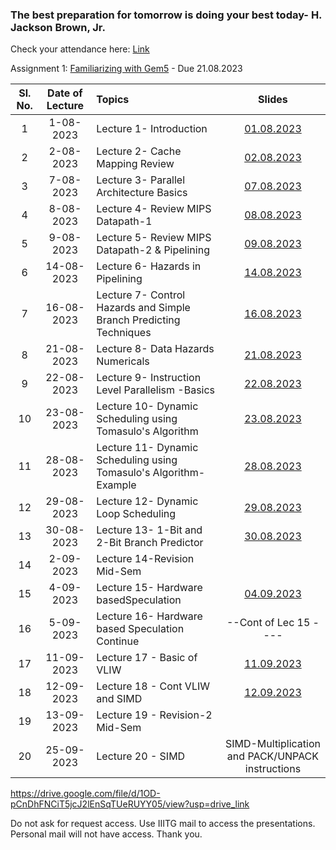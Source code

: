 ### The best preparation for tomorrow is doing your best today- H. Jackson Brown, Jr.


Check your attendance here: [Link](https://docs.google.com/spreadsheets/d/15uA9LeIXxnPE4ydki7zfR0EAugeWi1QlrM6wXJ0b5Pc/edit?usp=drive_link)

Assignment 1: [Familiarizing with Gem5](https://www.gem5.org/getting_started/) - Due 21.08.2023

| Sl. No. | Date of Lecture        | Topics  | Slides   |
|:---:|:--:|:--|:--------------------------:|
| 1   | 1-08-2023   |Lecture 1- Introduction                | [01.08.2023](https://drive.google.com/file/d/1i5SR5Sh-XZ44ELt6r80KTeZ6R_eyh0h4/view?usp=drive_link)|
| 2   | 2-08-2023   |Lecture 2- Cache Mapping Review        | [02.08.2023](https://drive.google.com/file/d/16exw1TwFwB39oD_Gzlfp7oIU11mMWHoN/view?usp=drive_link)|
| 3   | 7-08-2023   |Lecture 3- Parallel Architecture Basics        | [07.08.2023](https://drive.google.com/file/d/1m0myXHyzLHabbajf2A1ptclzDWho41QS/view?usp=drive_link)|
| 4   | 8-08-2023   |Lecture 4- Review MIPS Datapath-1        | [08.08.2023](https://drive.google.com/file/d/128DBeEFQDfTGMlNcbYvUWHHbjPD1lP8m/view?usp=drive_link)|
| 5   | 9-08-2023   |Lecture 5- Review MIPS Datapath-2 & Pipelining        | [09.08.2023](https://drive.google.com/file/d/1nfLU0VJCI-uIMpGT8Iq_oibcI1qbfVKY/view?usp=drive_link)|
| 6   | 14-08-2023   |Lecture 6- Hazards in Pipelining        | [14.08.2023](https://drive.google.com/file/d/1T671Ux_u_DDA4bcOCXnfzov_hcdZSO-j/view?usp=drive_link)|
| 7   | 16-08-2023   |Lecture 7- Control Hazards and Simple Branch Predicting Techniques        | [16.08.2023](https://drive.google.com/file/d/1qIA4zEVvweCSdi8c2BnjqloOLbRfEYgL/view?usp=drive_link)|
| 8   | 21-08-2023   |Lecture 8- Data Hazards Numericals        | [21.08.2023](https://drive.google.com/file/d/1zWwY0DQ5UjY8_ru3aydaPG-Tt4PC2qLJ/view?usp=drive_link)|
| 9   | 22-08-2023   |Lecture 9- Instruction Level Parallelism -Basics        | [22.08.2023](https://drive.google.com/file/d/1bJvjhnjCJea_3dzxu-OJqohgCuiZUzpi/view?usp=drive_link)|
| 10  | 23-08-2023   |Lecture 10- Dynamic Scheduling using Tomasulo's Algorithm        | [23.08.2023](https://drive.google.com/file/d/1HyHzic_n9PZBge0f2ga40xT2cSQlxMUm/view?usp=drive_link)|
| 11  | 28-08-2023   |Lecture 11- Dynamic Scheduling using Tomasulo's Algorithm-Example        | [28.08.2023](https://drive.google.com/file/d/1xJJSMfvNW7S3G1Lw16R26E8282GSxTxT/view?usp=drive_link)|
| 12  | 29-08-2023   |Lecture 12- Dynamic Loop Scheduling        | [29.08.2023](https://drive.google.com/file/d/1obQJz7W7-D_QdftCipqCzPahsSkXHstA/view?usp=drive_link)|
| 13  | 30-08-2023   |Lecture 13- 1-Bit and 2-Bit Branch Predictor        | [30.08.2023](https://drive.google.com/file/d/1U_kd6LS_Tnl_G_a-8IkcORvL3hu2qkbz/view?usp=drive_link)|
| 14  | 2-09-2023   | Lecture 14-Revision Mid-Sem        | |
| 15  | 4-09-2023   | Lecture 15- Hardware basedSpeculation    | [04.09.2023](https://drive.google.com/file/d/1jEJdAXy6OcdD-wMb9kwqyVIN9Ai7IJSM/view?usp=drive_link) |
| 16  | 5-09-2023   | Lecture 16- Hardware based Speculation Continue    | --Cont of Lec 15 ---- |
| 17  | 11-09-2023  | Lecture 17 - Basic of VLIW                         | [11.09.2023](https://drive.google.com/file/d/1tRmwzNmqMajtyYZM74rE3NvlM9bAyOf6/view?usp=drive_link) |
| 18  | 12-09-2023  | Lecture 18 - Cont VLIW and SIMD                         | [12.09.2023](https://drive.google.com/file/d/1An93XezjRismZh5K1JeFvcFG5tJBFoWu/view?usp=drive_link) |
| 19  | 13-09-2023  | Lecture 19 - Revision-2 Mid-Sem                        |  |
| 20  | 25-09-2023  | Lecture 20 - SIMD                        | SIMD-Multiplication and PACK/UNPACK instructions |


https://drive.google.com/file/d/1OD-pCnDhFNCiT5jcJ2lEnSqTUeRUYY05/view?usp=drive_link


Do not ask for request access. Use IIITG mail to access the presentations. Personal mail will not have access. Thank you.
